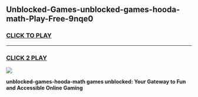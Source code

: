 
## Unblocked-Games-unblocked-games-hooda-math-Play-Free-9nqe0
<h3>
<a href="https://premium76.site?title=unblocked-games-hooda-math&ref=23A">CLICK TO PLAY</a></h3>
<hr>

<h3>
<a href="https://premium76.site?title=unblocked-games-hooda-math&ref=23A">CLICK 2 PLAY</a>
  
</h3>

<a href="https://premium76.site?title=unblocked-games-hooda-math&ref=23A"><img src="https://clearcache.store/games.png"></a>


**unblocked-games-hooda-math games unblocked: Your Gateway to Fun and Accessible Online Gaming**
